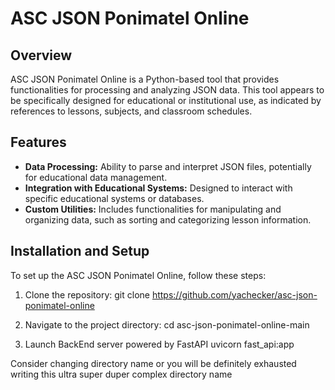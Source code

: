 # ASC JSON Ponimatel Online

## Overview
ASC JSON Ponimatel Online is a Python-based tool that provides functionalities for processing and analyzing JSON data. This tool appears to be specifically designed for educational or institutional use, as indicated by references to lessons, subjects, and classroom schedules.

## Features
- **Data Processing:** Ability to parse and interpret JSON files, potentially for educational data management.
- **Integration with Educational Systems:** Designed to interact with specific educational systems or databases.
- **Custom Utilities:** Includes functionalities for manipulating and organizing data, such as sorting and categorizing lesson information.

## Installation and Setup
To set up the ASC JSON Ponimatel Online, follow these steps:
1. Clone the repository:
git clone https://github.com/yachecker/asc-json-ponimatel-online

2. Navigate to the project directory:
cd asc-json-ponimatel-online-main

3. Launch BackEnd server powered by FastAPI
uvicorn fast_api:app


Consider changing directory name or you will be definitely exhausted writing this ultra super duper complex directory name

